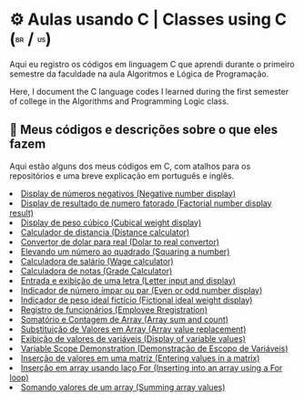 <h1>⚙️ Aulas usando C | Classes using C (<sup><sub><b><span style="font-size: 10px; font-family: Arial, sans-serif;">BR</span></b></sub></sup> / <sup><sub><b><span style="font-size: 10px; font-family: Arial, sans-serif;">US</span></b></sub></sup>)</h1>

  <p>Aqui eu registro os códigos em linguagem C que aprendi durante o primeiro semestre da faculdade na aula Algoritmos e Lógica de Programação.</p>
  <p>Here, I document the C language codes I learned during the first semester of college in the Algorithms and Programming Logic class.</p>
  
<h2>📌 Meus códigos e descrições sobre o que eles fazem</h2>
  <p>Aqui estão alguns dos meus códigos em C, com atalhos para os repositórios e uma breve explicação em português e inglês.</p>
  <li><a href="https://github.com/gabriellatcc/Classes-in-C/tree/main/codes/negativenum">Display de números negativos (Negative number display)</a></li>
  <li><a href="https://github.com/gabriellatcc/Classes-in-C/tree/main/codes/factorial"> Display de resultado de numero fatorado (Factorial number display result)</a></li>
  <li><a href="https://github.com/gabriellatcc/Classes-in-C/tree/main/codes/cubicalweight">Display de peso cúbico (Cubical weight display)</a></li>
  <li><a href="https://github.com/gabriellatcc/Classes-in-C/tree/main/codes/distance">Calculador de distancia (Distance calculator)</a></li>
  <li><a href="https://github.com/gabriellatcc/Classes-in-C/tree/main/codes/dollartoreal">Convertor de dolar para real (Dolar to real convertor)</a></li>
  <li><a href="https://github.com/gabriellatcc/Classes-in-C/blob/main/codes/numbersquare/">Elevando um número ao quadrado (Squaring a number)</a></li>
  <li><a href="https://github.com/gabriellatcc/Classes-in-C/blob/main/codes/wagecalculator/">Calculadora de salário (Wage calculator)</a></li>
  <li><a href="https://github.com/gabriellatcc/Classes-in-C/blob/main/codes/gradecalculator/">Calculadora de notas (Grade Calculator)</a></li>
  <li><a href="https://github.com/gabriellatcc/Classes-in-C/blob/main/codes/letter/">Entrada e exibição de uma letra (Letter input and display)</a></li>
  <li><a href="https://github.com/gabriellatcc/Classes-in-C/blob/main/codes/evenorodd/">Indicador de número ímpar ou par (Even or odd number display)</a></li>
  <li><a href="https://github.com/gabriellatcc/Classes-in-C/blob/main/codes/idealweight/">Indicador de peso ideal fictício (Fictional ideal weight display)</a></li>
  <li><a href="https://github.com/gabriellatcc/Classes-in-C/blob/main/codes/employeeregistration/">Registro de funcionários (Employee Rregistration)</a></li>
  <li><a href="https://github.com/gabriellatcc/Classes-in-C/blob/main/codes/arraysumandcount/">Somatório e Contagem de Array (Array sum and count)</a></li>
  <li><a href="https://github.com/gabriellatcc/Classes-in-C/blob/main/codes/arrayreplace/">Substituição de Valores em Array (Array value replacement)</a></li>
  <li><a href="https://github.com/gabriellatcc/Classes-in-C/blob/main/codes/displayvalues/">Exibição de valores de variáveis (Display of variable values)</a></li>
  <li><a href="https://github.com/gabriellatcc/Classes-in-C/blob/main/codes/scopedemo/">Variable Scope Demonstration (Demonstração de Escopo de Variáveis)</a></li>
  <li><a href="https://github.com/gabriellatcc/Classes-in-C/blob/main/codes/entermatrix/">Inserção de valores em uma matriz (Entering values in a matrix)</a></li>
  <li><a href="https://github.com/gabriellatcc/Classes-in-C/blob/main/codes/entervaluesusingfor/">Inserção em array usando laço For (Inserting into an array using a For loop)</a></li>
  <li><a href="https://github.com/gabriellatcc/Classes-in-C/blob/main/codes/arraysum/">Somando valores de um array (Summing array values)</a></li>

